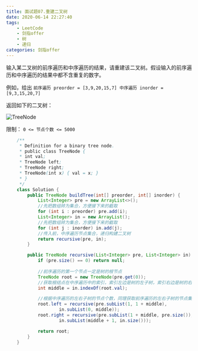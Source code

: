 ```yaml
---
title: 面试题07.重建二叉树
date: 2020-06-14 22:27:40
tags:
    - LeetCode
    - 剑指offer
    - 树
    - 递归
categories: 剑指offer
---
```


输入某二叉树的前序遍历和中序遍历的结果，请重建该二叉树。假设输入的前序遍历和中序遍历的结果中都不含重复的数字。

例如，给出
`前序遍历 preorder = [3,9,20,15,7]
中序遍历 inorder = [9,3,15,20,7]`

返回如下的二叉树：

![TreeNode](https://tva4.sinaimg.cn/thumbnail/d7f9b0f4gy1gfwduhts4aj206006mjrd.jpg)    
    
限制：
`0 <= 节点个数 <= 5000`

```java
    /**
     * Definition for a binary tree node.
     * public class TreeNode {
     * int val;
     * TreeNode left;
     * TreeNode right;
     * TreeNode(int x) { val = x; }
     * }
     */
    class Solution {
        public TreeNode buildTree(int[] preorder, int[] inorder) {
            List<Integer> pre = new ArrayList<>();
            //先把数组转为集合，方便接下来的截取
            for (int i : preorder) pre.add(i);
            List<Integer> in = new ArrayList();
            //先把数组转为集合，方便接下来的截取
            for (int j : inorder) in.add(j);
            //传入前，中序遍历节点集合，递归构建二叉树
            return recursive(pre, in);
        }

        public TreeNode recursive(List<Integer> pre, List<Integer> in) {
            if (pre.size() == 0) return null;
            
            //前序遍历的第一个节点一定是树的根节点
            TreeNode root = new TreeNode(pre.get(0));
            //获取根结点在中序遍历中的索引，索引左边是树的左子树，索引右边是树的右子树
            int middle = in.indexOf(root.val);

            //根据中序遍历的左右子树的节点个数，同理获取前序遍历的左右子树的节点集合
            root.left = recursive(pre.subList(1, 1 + middle),
                    in.subList(0, middle));
            root.right = recursive(pre.subList(1 + middle, pre.size()),
                    in.subList(middle + 1, in.size()));

            return root;
        }
    }
```


